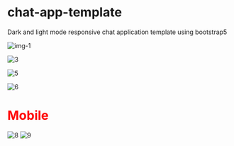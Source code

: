 # chat-app-template
Dark and light mode responsive chat application template using bootstrap5

![img-1](https://user-images.githubusercontent.com/59271775/107472044-30f5eb00-6ba9-11eb-8af1-04e305f095d7.png)

![3](https://user-images.githubusercontent.com/59271775/107472146-626eb680-6ba9-11eb-981f-d676e928f0db.png)

![5](https://user-images.githubusercontent.com/59271775/107472216-829e7580-6ba9-11eb-8b85-3cebd12eb216.png)

![6](https://user-images.githubusercontent.com/59271775/107472302-abbf0600-6ba9-11eb-8f4f-13b88aeb652d.png)

<h1 style="color:red">Mobile</h1>

![8](https://user-images.githubusercontent.com/59271775/107472378-cee9b580-6ba9-11eb-8f1a-53d0ae859191.png)     ![9](https://user-images.githubusercontent.com/59271775/107472446-f5a7ec00-6ba9-11eb-8e2a-22a67738960f.png)
